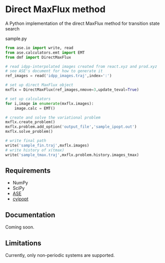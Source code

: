 # Direct MaxFlux method
A Python implementation of the direct MaxFlux method for transition state search

sample.py
```python
from ase.io import write, read
from ase.calculators.emt import EMT
from dmf import DirectMaxFlux

# read idpp-interpolated images created from react.xyz and prod.xyz
# see ASE's document for how to generate it
ref_images = read('idpp_images.traj',index=':')

# set up direct MaxFlux object
mxflx = DirectMaxFlux(ref_images,nmove=3,update_teval=True)

# set up calculators
for i,image in enumerate(mxflx.images):
    image.calc = EMT()

# create and solve the variational problem
mxflx.create_problem()
mxflx.problem.add_option('output_file','sample_ipopt.out')
mxflx.solve_problem()

# write final path
write('sample_fin.traj',mxflx.images)
# write history of x(tmax)
write('sample_tmax.traj',mxflx.problem.history.images_tmax)
```

## Requirements

- NumPy
- SciPy
- [ASE](https://wiki.fysik.dtu.dk/ase/)
- [cyipopt](https://cyipopt.readthedocs.io/en/stable/)

## Documentation

Coming soon.

## Limitations

Currently, only non-periodic systems are supported.

